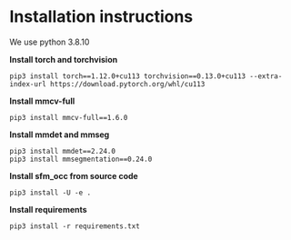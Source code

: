# Installation instructions

We use python 3.8.10

**Install torch and torchvision**
```shell
pip3 install torch==1.12.0+cu113 torchvision==0.13.0+cu113 --extra-index-url https://download.pytorch.org/whl/cu113
```

**Install mmcv-full**
```shell
pip3 install mmcv-full==1.6.0
```

**Install mmdet and mmseg**
```shell
pip3 install mmdet==2.24.0
pip3 install mmsegmentation==0.24.0
```

**Install sfm_occ from source code**
```shell
pip3 install -U -e .
```

**Install requirements**
```shell
pip3 install -r requirements.txt
```
